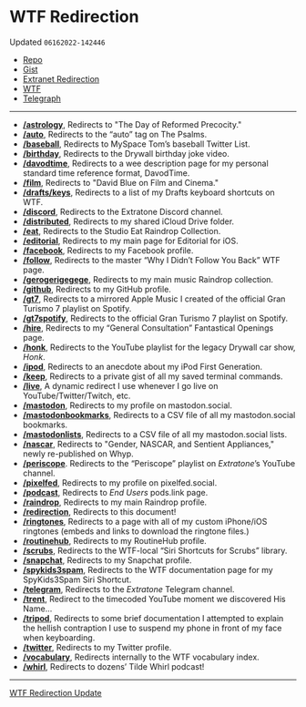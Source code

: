 # WTF Redirection
Updated `06162022-142446`
- [Repo](https://github.com/extratone/bilge/blob/main/redirection.md)
- [Gist](https://gist.github.com/extratone/1dcfb669e7f366ea32abcd0468e8c0d5)
- [Extranet Redirection](drafts://open?uuid=1C547BA9-D29F-4F2E-8B24-3F5872D329B6)
- [WTF](https://davidblue.wtf/drafts/218F8FAA-C0B9-4B4F-B896-3089E005E86E.html)
- [Telegraph](https://telegra.ph/WTF-Redirection-04-19)

---

- [**/astrology**](https://davidblue.wtf/astrology), Redirects to "The Day of Reformed Precocity."
- [**/auto**](https://davidblue.wtf/auto), Redirects to the “auto” tag on The Psalms.
- [**/baseball**](https://davidblue.wtf/baseball), Redirects to MySpace Tom’s baseball Twitter List.
- [**/birthday**](https://davidblue.wtf/birthday), Redirects to the Drywall birthday joke video.
- [**/davodtime**](https://davidblue.wtf/davodtime), Redirects to a wee description page for my personal standard time reference format, DavodTime.
- [**/film**](https://davidblue.wtf/film), Redirects to "David Blue on Film and Cinema."
- [**/drafts/keys**](https://davidblue.wtf/drafts/keys), Redirects to a list of my Drafts keyboard shortcuts on WTF.
- [**/discord**](https://davidblue.wtf/discord), Redirects to the Extratone Discord channel.
- [**/distributed**](https://davidblue.wtf/distributed), Redirects to my shared iCloud Drive folder.
- [**/eat**](https://davidblue.wtf/eat), Redirects to the Studio Eat Raindrop Collection.
- [**/editorial**](https://davidblue.wtf/editorial), Redirects to my main page for Editorial for iOS.
- [**/facebook**](https://davidblue.wtf/facebook), Redirects to my Facebook profile.
- [**/follow**](https://davidblue.wtf/follow), Redirects to the master “Why I Didn’t Follow You Back” WTF page.
- [**/gerogerigegege**](https://davidblue.wtf/gerogerigegege), Redirects to my main music Raindrop collection.
- [**/github**](https://davidblue.wtf/github), Redirects to my GitHub profile.
- [**/gt7**](https://davidblue.wtf/gt7), Redirects to a mirrored Apple Music I created of the official Gran Turismo 7 playlist on Spotify.
- [**/gt7spotify**](https://davidblue.wtf/gt7spotify), Redirects to the official Gran Turismo 7 playlist on Spotify.
- [**/hire**](https://davidblue.wtf/hire), Redirects to my “General Consultation” Fantastical Openings page.
- [**/honk**](https://davidblue.wtf/honk), Redirects to the YouTube playlist for the legacy Drywall car show, *Honk*.
- [**/ipod**](https://davidblue.wtf/ipod), Redirects to an anecdote about my iPod First Generation.
- [**/keep**](https://davidblue.wtf/keep), Redirects to a private gist of all my saved terminal commands.
- [**/live**](https://davidblue.wtf/live), A dynamic redirect I use whenever I go live on YouTube/Twitter/Twitch, etc.
- [**/mastodon**](https://davidblue.wtf/mastodon), Redirects to my profile on mastodon.social.
- [**/mastodonbookmarks**](https://davidblue.wtf/mastodonbookmarks), Redirects to a CSV file of all my mastodon.social bookmarks.
- [**/mastodonlists**](https://davidblue.wtf/mastodonlists), Redirects to a CSV file of all my mastodon.social lists.
- [**/nascar**](https://davidblue.wtf/nascar), Redirects to "Gender, NASCAR, and Sentient Appliances," newly re-published on Whyp.
- [**/periscope**](https://davidblue.wtf/periscope). Redirects to the “Periscope” playlist on *Extratone*’s YouTube channel.
- [**/pixelfed**](https://davidblue.wtf/pixelfed), Redirects to my profile on pixelfed.social.
- [**/podcast**](https://davidblue.wtf/podcast), Redirects to *End Users* pods.link page.
- [**/raindrop**](https://davidblue.wtf/raindrop), Redirects to my main Raindrop profile.
- [**/redirection**](https://davidblue.wtf/redirection), Redirects to this document!
- [**/ringtones**](https://davidblue.wtf/ringtones), Redirects to a page with all of my custom iPhone/iOS ringtones (embeds and links to download the ringtone files.)
- [**/routinehub**](https://davidblue.wtf/routinehub), Redirects to my RoutineHub profile.
- [**/scrubs**](https://davidblue.wtf/scrubs), Redirects to the WTF-local “Siri Shortcuts for Scrubs” library.
- [**/snapchat**](https://davidblue.wtf/snapchat), Redirects to my Snapchat profile.
- [**/spykids3spam**](https://davidblue.wtf/spykids3spam), Redirects to the WTF documentation page for my SpyKids3Spam Siri Shortcut.
- [**/telegram**](https://davidblue.wtf/telegram), Redirects to the *Extratone* Telegram channel.
- [**/trent**](https://davidblue.wtf/trent), Redirect to the timecoded YouTube moment we discovered His Name...
- [**/tripod**](https://davidblue.wtf/tripod), Redirects to some brief documentation I attempted to explain the hellish contraption I use to suspend my phone in front of my face when keyboarding.
- [**/twitter**](https://davidblue.wtf/twitter), Redirects to my Twitter profile.
- [**/vocabulary**](https://davidblue.wtf/vocabulary), Redirects internally to the WTF vocabulary index.
- [**/whirl**](https://davidblue.wtf/whirl), Redirects to dozens’ Tilde Whirl podcast!

---
[WTF Redirection Update](shortcuts://run-shortcut?name=WTF%20Redirection%20Update)
